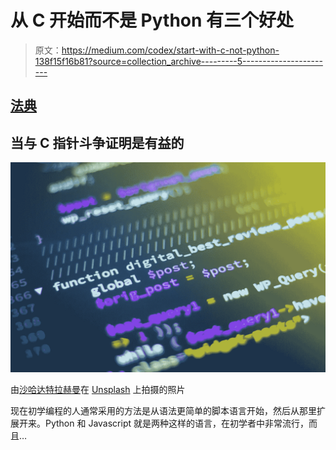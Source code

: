 # 从 C 开始而不是 Python 有三个好处

> 原文：<https://medium.com/codex/start-with-c-not-python-138f15f16b81?source=collection_archive---------5----------------------->

## [法典](http://medium.com/codex)

## 当与 C 指针斗争证明是有益的

![](img/5565dba1cb5a9ace1fc965ebf38feeac.png)

由[沙哈达特拉赫曼](https://unsplash.com/@hishahadat?utm_source=unsplash&utm_medium=referral&utm_content=creditCopyText)在 [Unsplash](https://unsplash.com/s/photos/python?utm_source=unsplash&utm_medium=referral&utm_content=creditCopyText) 上拍摄的照片

现在初学编程的人通常采用的方法是从语法更简单的脚本语言开始，然后从那里扩展开来。Python 和 Javascript 就是两种这样的语言，在初学者中非常流行，而且…